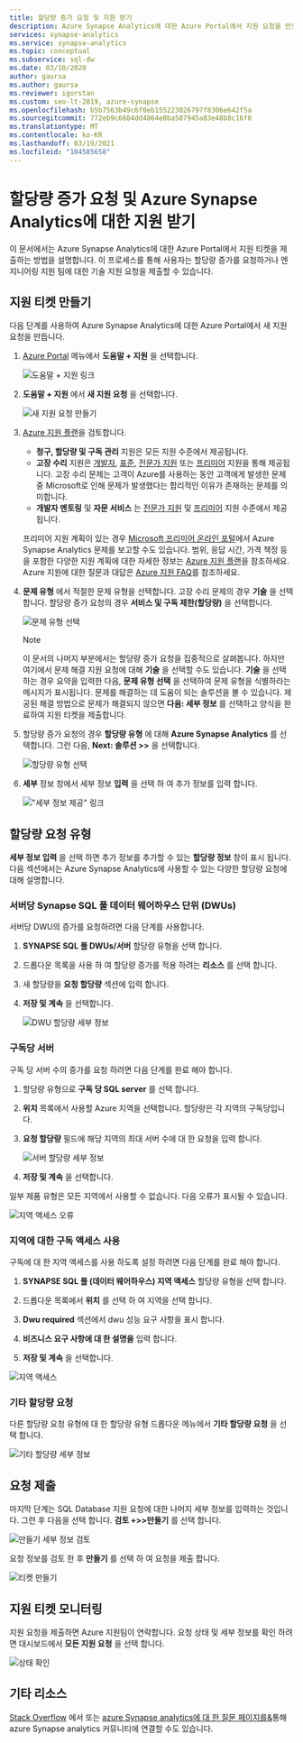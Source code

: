 ```yaml
---
title: 할당량 증가 요청 및 지원 받기
description: Azure Synapse Analytics에 대한 Azure Portal에서 지원 요청을 만드는 방법 할당량 증가를 요청하거나 문제 해결 지원을 가져옵니다.
services: synapse-analytics
ms.service: synapse-analytics
ms.topic: conceptual
ms.subservice: sql-dw
ms.date: 03/10/2020
author: gaursa
ms.author: gaursa
ms.reviewer: igorstan
ms.custom: seo-lt-2019, azure-synapse
ms.openlocfilehash: b5b7563b49c6f0eb155223026797f8306e642f5a
ms.sourcegitcommit: 772eb9c6684dd4864e0ba507945a83e48b8c16f0
ms.translationtype: MT
ms.contentlocale: ko-KR
ms.lasthandoff: 03/19/2021
ms.locfileid: "104585658"
---
```

# <a name="request-quota-increases-and-get-support-for-azure-synapse-analytics"></a>할당량 증가 요청 및 Azure Synapse Analytics에 대한 지원 받기

이 문서에서는 Azure Synapse Analytics에 대한 Azure Portal에서 지원 티켓을 제출하는 방법을 설명합니다. 이 프로세스를 통해 사용자는 할당량 증가를 요청하거나 엔지니어링 지원 팀에 대한 기술 지원 요청을 제출할 수 있습니다.

## <a name="create-a-support-ticket"></a>지원 티켓 만들기

다음 단계를 사용하여 Azure Synapse Analytics에 대한 Azure Portal에서 새 지원 요청을 만듭니다.

1. [Azure Portal](https://portal.azure.com) 메뉴에서 **도움말 + 지원** 을 선택합니다.

   ![도움말 + 지원 링크](./media/sql-data-warehouse-get-started-create-support-ticket/help-plus-support.png)


1. **도움말 + 지원** 에서 **새 지원 요청** 을 선택합니다.

    ![새 지원 요청 만들기](./media/sql-data-warehouse-get-started-create-support-ticket/new-support-request.png)

1. [Azure 지원 플랜](https://azure.microsoft.com/support/plans/?WT.mc_id=Support_Plan_510979/)을 검토합니다.

   * **청구, 할당량 및 구독 관리** 지원은 모든 지원 수준에서 제공됩니다.
   * **고장 수리** 지원은 [개발자](https://azure.microsoft.com/support/plans/developer/), [표준](https://azure.microsoft.com/support/plans/standard/), [전문가 지원](https://azure.microsoft.com/support/plans/prodirect/) 또는 [프리미어](https://azure.microsoft.com/support/plans/premier/) 지원을 통해 제공됩니다. 고장 수리 문제는 고객이 Azure를 사용하는 동안 고객에게 발생한 문제 중 Microsoft로 인해 문제가 발생했다는 합리적인 이유가 존재하는 문제를 의미합니다.
   * **개발자 멘토링** 및 **자문 서비스** 는 [전문가 지원](https://azure.microsoft.com/support/plans/prodirect/) 및 [프리미어](https://azure.microsoft.com/support/plans/premier/) 지원 수준에서 제공됩니다.

   프리미어 지원 계획이 있는 경우 [Microsoft 프리미어 온라인 포털](https://premier.microsoft.com/)에서 Azure Synapse Analytics 문제를 보고할 수도 있습니다. 범위, 응답 시간, 가격 책정 등을 포함한 다양한 지원 계획에 대한 자세한 정보는 [Azure 지원 플랜](https://azure.microsoft.com/support/plans/?WT.mc_id=Support_Plan_510979/)을 참조하세요.  Azure 지원에 대한 질문과 대답은 [Azure 지원 FAQ](https://azure.microsoft.com/support/faq/)를 참조하세요.

1. **문제 유형** 에서 적절한 문제 유형을 선택합니다. 고장 수리 문제의 경우 **기술** 을 선택합니다. 할당량 증가 요청의 경우 **서비스 및 구독 제한(할당량)** 을 선택합니다.

   ![문제 유형 선택](./media/sql-data-warehouse-get-started-create-support-ticket/select-quota-issue-type.png)  

   > [!NOTE]
   > 이 문서의 나머지 부분에서는 할당량 증가 요청을 집중적으로 살펴봅니다. 하지만 여기에서 문제 해결 지원 요청에 대해 **기술** 을 선택할 수도 있습니다. **기술** 을 선택하는 경우 요약을 입력한 다음, **문제 유형 선택** 을 선택하여 문제 유형을 식별하라는 메시지가 표시됩니다. 문제를 해결하는 데 도움이 되는 솔루션을 볼 수 있습니다. 제공된 해결 방법으로 문제가 해결되지 않으면 **다음: 세부 정보** 를 선택하고 양식을 완료하여 지원 티켓을 제출합니다.

1. 할당량 증가 요청의 경우 **할당량 유형** 에 대해 **Azure Synapse Analytics** 를 선택합니다. 그런 다음, **Next: 솔루션 >>** 을 선택합니다.

   ![할당량 유형 선택](./media/sql-data-warehouse-get-started-create-support-ticket/select-quota-type.png)

1. **세부** 정보 창에서 세부 정보 **입력** 을 선택 하 여 추가 정보를 입력 합니다.

   !["세부 정보 제공" 링크](./media/sql-data-warehouse-get-started-create-support-ticket/provide-details-link.png)

## <a name="quota-request-types"></a>할당량 요청 유형

**세부 정보 입력** 을 선택 하면 추가 정보를 추가할 수 있는 **할당량 정보** 창이 표시 됩니다. 다음 섹션에서는 Azure Synapse Analytics에 사용할 수 있는 다양한 할당량 요청에 대해 설명합니다.

### <a name="synapse-sql-pool-data-warehouse-units-dwus-per-server"></a>서버당 Synapse SQL 풀 데이터 웨어하우스 단위 (DWUs)

서버당 DWU의 증가를 요청하려면 다음 단계를 사용합니다.

1. **SYNAPSE SQL 풀 DWUs/서버** 할당량 유형을 선택 합니다.

1. 드롭다운 목록을 사용 하 여 할당량 증가를 적용 하려는 **리소스** 를 선택 합니다.

1. 새 할당량을 **요청 할당량** 섹션에 입력 합니다.

1. **저장 및 계속** 을 선택합니다.

   ![DWU 할당량 세부 정보](./media/sql-data-warehouse-get-started-create-support-ticket/quota-details-dwus.png)


### <a name="servers-per-subscription"></a>구독당 서버

구독 당 서버 수의 증가를 요청 하려면 다음 단계를 완료 해야 합니다.

1. 할당량 유형으로 **구독 당 SQL server** 를 선택 합니다.

1. **위치** 목록에서 사용할 Azure 지역을 선택합니다. 할당량은 각 지역의 구독당입니다.

1. **요청 할당량** 필드에 해당 지역의 최대 서버 수에 대 한 요청을 입력 합니다.

   ![서버 할당량 세부 정보](./media/sql-data-warehouse-get-started-create-support-ticket/quota-details-servers.png)



1. **저장 및 계속** 을 선택합니다.

일부 제품 유형은 모든 지역에서 사용할 수 없습니다. 다음 오류가 표시될 수 있습니다.

![지역 액세스 오류](./media/sql-data-warehouse-get-started-create-support-ticket/region-access-error.png)

### <a name="enable-subscription-access-to-a-region"></a>지역에 대한 구독 액세스 사용

구독에 대 한 지역 액세스를 사용 하도록 설정 하려면 다음 단계를 완료 해야 합니다.  

1. **SYNAPSE SQL 풀 (데이터 웨어하우스) 지역 액세스** 할당량 유형을 선택 합니다.

1. 드롭다운 목록에서 **위치** 를 선택 하 여 지역을 선택 합니다.

1. **Dwu required** 섹션에서 dwu 성능 요구 사항을 표시 합니다.

1. **비즈니스 요구 사항에 대 한 설명을** 입력 합니다. 

1. **저장 및 계속** 을 선택합니다.

![지역 액세스](./media/sql-data-warehouse-get-started-create-support-ticket/quota-details-region.png)


### <a name="for-other-quota-requests"></a>기타 할당량 요청

다른 할당량 요청 유형에 대 한 할당량 유형 드롭다운 메뉴에서 **기타 할당량 요청** 을 선택 합니다.

![기타 할당량 세부 정보](./media/sql-data-warehouse-get-started-create-support-ticket/quota-details.png)

## <a name="submit-your-request"></a>요청 제출

마지막 단계는 SQL Database 지원 요청에 대한 나머지 세부 정보를 입력하는 것입니다. 그런 후 다음을 선택 합니다. **검토 +>>만들기** 를 선택 합니다.

![만들기 세부 정보 검토](./media/sql-data-warehouse-get-started-create-support-ticket/review-create-details.png)

요청 정보를 검토 한 후 **만들기** 를 선택 하 여 요청을 제출 합니다.

![티켓 만들기](./media/sql-data-warehouse-get-started-create-support-ticket/create-ticket.png)

## <a name="monitor-a-support-ticket"></a>지원 티켓 모니터링

지원 요청을 제출하면 Azure 지원팀이 연락합니다. 요청 상태 및 세부 정보를 확인 하려면 대시보드에서 **모든 지원 요청** 을 선택 합니다.

![상태 확인](./media/sql-data-warehouse-get-started-create-support-ticket/monitor-ticket.png)

## <a name="other-resources"></a>기타 리소스

[Stack Overflow](https://stackoverflow.com/questions/tagged/azure-synapse+or+azure-sql-data-warehouse) 에서 또는 [azure Synapse analytics에 대 한 질문 페이지를&](/answers/topics/azure-synapse-analytics.html)통해 azure Synapse analytics 커뮤니티에 연결할 수도 있습니다.